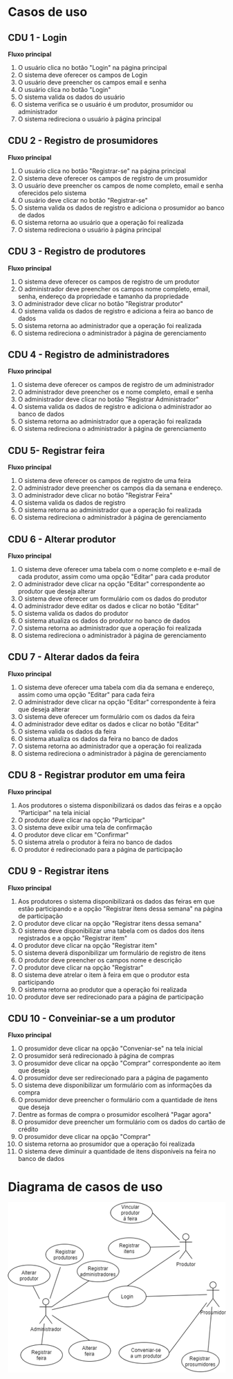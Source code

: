 # Casos de uso

## CDU 1 - Login

**Fluxo principal**

1. O usuário clica no botão "Login" na página principal
2. O sistema deve oferecer os campos de Login
3. O usuário deve preencher os campos email e senha 
4. O usuário clica no botão "Login"
5. O sistema valida os dados do usuário
6. O sistema verifica se o usuário é um produtor, prosumidor ou administrador
7. O sistema redireciona o usuário à página principal

## CDU 2 - Registro de prosumidores

**Fluxo principal**

1. O usuário clica no botão "Registrar-se" na página principal
2. O sistema deve oferecer os campos de registro de um prosumidor
3. O usuário deve preencher os campos de nome completo, email e senha oferecidos pelo sistema
4. O usuário deve clicar no botão "Registrar-se"
5. O sistema valida os dados de registro e adiciona o prosumidor ao banco de dados
6. O sistema retorna ao usuário que a operação foi realizada
7. O sistema redireciona o usuário à página principal

## CDU 3 - Registro de produtores

**Fluxo principal**

1. O sistema deve oferecer os campos de registro de um produtor
2. O administrador deve preencher os campos nome completo, email, senha, endereço da propriedade e tamanho da propriedade
3. O administrador deve clicar no botão "Registrar produtor"
4. O sistema valida os dados de registro e adiciona a feira ao banco de dados
5. O sistema retorna ao administrador que a operação foi realizada
6. O sistema redireciona o administrador à página de gerenciamento

## CDU 4 - Registro de administradores

**Fluxo principal**

1. O sistema deve oferecer os campos de registro de um administrador
2. O administrador deve preencher os e nome completo, email e senha
3. O administrador deve clicar no botão "Registrar Administrador"
4. O sistema valida os dados de registro e adiciona o administrador ao banco de dados
5. O sistema retorna ao administrador que a operação foi realizada
6. O sistema redireciona o administrador à página de gerenciamento

## CDU 5- Registrar feira

**Fluxo principal**

1. O sistema deve oferecer os campos de registro de uma feira
2. O administrador deve preencher os campos dia da semana e endereço.
3. O administrador deve clicar no botão "Registrar Feira"
4. O sistema valida os dados de registro
5. O sistema retorna ao administrador que a operação foi realizada
6. O sistema redireciona o administrador à página de gerenciamento

## CDU 6 - Alterar produtor

**Fluxo principal**

1. O sistema deve oferecer uma tabela com o nome completo e e-mail de cada produtor, assim como uma opção "Editar" para cada produtor
2. O administrador deve clicar na opção "Editar" correspondente ao produtor que deseja alterar
3. O sistema deve oferecer um formulário com os dados do produtor
4. O administrador deve editar os dados e clicar no botão "Editar"
5. O sistema valida os dados do produtor
6. O sistema atualiza os dados do produtor no banco de dados
7. O sistema retorna ao administrador que a operação foi realizada
8. O sistema redireciona o administrador à página de gerenciamento

## CDU 7 - Alterar dados da feira

**Fluxo principal**

1. O sistema deve oferecer uma tabela com dia da semana e endereço, assim como uma opção "Editar" para cada feira
2. O administrador deve clicar na opção "Editar" correspondente à feira que deseja alterar
3. O sistema deve oferecer um formulário com os dados da feira
4. O administrador deve editar os dados e clicar no botão "Editar"
5. O sistema valida os dados da feira
6. O sistema atualiza os dados da feira no banco de dados
7. O sistema retorna ao administrador que a operação foi realizada
8. O sistema redireciona o administrador à página de gerenciamento

## CDU 8 - Registrar produtor em uma feira

**Fluxo principal**

1. Aos produtores o sistema disponibilizará os dados das feiras e a opção "Participar" na tela inicial
2. O produtor deve clicar na opção "Participar"
3. O sistema deve exibir uma tela de confirmação
4. O produtor deve clicar em "Confirmar"
5. O sistema atrela o produtor à feira no banco de dados
6. O produtor é redirecionado para a página de participação

## CDU 9 - Registrar itens

**Fluxo principal**

1. Aos produtores o sistema disponibilizará os dados das feiras em que estão participando e a opção "Registrar itens dessa semana" na página de participação
2. O produtor deve clicar na opção "Registrar itens dessa semana"
3. O sistema deve disponibilizar uma tabela com os dados dos itens registrados e a opção "Registrar item"
4. O produtor deve clicar na opção "Registrar item"
5. O sistema deverá disponibilizar um formulário de registro de itens
6. O produtor deve preencher os campos nome e descrição
7. O produtor deve clicar na opção "Registrar"
8. O sistema deve atrelar o item à feira em que o produtor esta participando
9. O sistema retorna ao produtor que a operação foi realizada
10. O produtor deve ser redirecionado para a página de participação

## CDU 10 - Conveiniar-se a um produtor

**Fluxo principal**

1. O prosumidor deve clicar na opção "Conveniar-se" na tela inicial
2. O prosumidor será redirecionado à página de compras
3. O prosumidor deve clicar na opção "Comprar" correspondente ao item que deseja
4. O prosumidor deve ser redirecionado para a página de pagamento
5. O sistema deve disponibilizar um formulário com as informações da compra
6. O prosumidor deve preencher o formulário com a quantidade de itens que deseja 
7. Dentre as formas de compra o prosumidor escolherá "Pagar agora"
8. O prosumidor deve preencher um formulário com os dados do cartão de crédito
9. O prosumidor deve clicar na opção "Comprar"
10. O sistema retorna ao prosumidor que a operação foi realizada
11. O sistema deve diminuir a quantidade de itens disponíveis na feira no banco de dados

# Diagrama de casos de uso

![Diagrama de casos de uso](https://github.com/wallacezampili/Docs/blob/main/Casos%20de%20uso.png)
